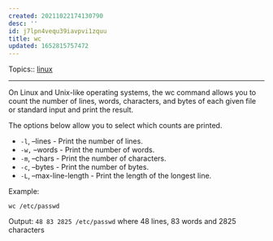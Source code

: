 ```yaml
---
created: 20211022174130790
desc: ''
id: j7lpn4vequ39iavpvi1zquu
title: wc
updated: 1652815757472
---
```

   
Topics::  [linux](../topics/linux.md)   
   
   
---   
   
On Linux and Unix-like operating systems, the wc command allows you to count the number of lines, words, characters, and bytes of each given file or standard input and print the result.   
   
The options below allow you to select which counts are printed.   
   
   
- `-l`, –lines - Print the number of lines.   
- `-w,` –words - Print the number of words.   
- `-m`, –chars - Print the number of characters.   
- `-c`, –bytes - Print the number of bytes.   
- `-L`, –max-line-length - Print the length of the longest line.   
   
Example:   
   
`wc /etc/passwd`   
   
Output: `48 83 2825 /etc/passwd` where 48 lines, 83 words and 2825 characters